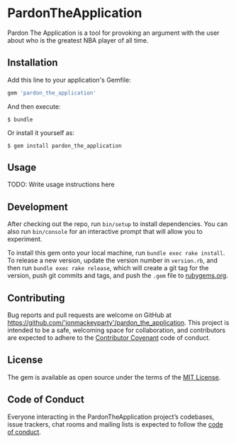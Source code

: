 # PardonTheApplication

Pardon The Application is a tool for provoking an argument with the user about who is the greatest NBA player of all time.

## Installation

Add this line to your application's Gemfile:

```ruby
gem 'pardon_the_application'
```

And then execute:

    $ bundle

Or install it yourself as:

    $ gem install pardon_the_application

## Usage

TODO: Write usage instructions here

## Development

After checking out the repo, run `bin/setup` to install dependencies. You can also run `bin/console` for an interactive prompt that will allow you to experiment.

To install this gem onto your local machine, run `bundle exec rake install`. To release a new version, update the version number in `version.rb`, and then run `bundle exec rake release`, which will create a git tag for the version, push git commits and tags, and push the `.gem` file to [rubygems.org](https://rubygems.org).

## Contributing

Bug reports and pull requests are welcome on GitHub at https://github.com/'jonmackeyparty'/pardon_the_application. This project is intended to be a safe, welcoming space for collaboration, and contributors are expected to adhere to the [Contributor Covenant](http://contributor-covenant.org) code of conduct.

## License

The gem is available as open source under the terms of the [MIT License](https://opensource.org/licenses/MIT).

## Code of Conduct

Everyone interacting in the PardonTheApplication project’s codebases, issue trackers, chat rooms and mailing lists is expected to follow the [code of conduct](https://github.com/'jonmackeyparty'/pardon_the_application/blob/master/CODE_OF_CONDUCT.md).
